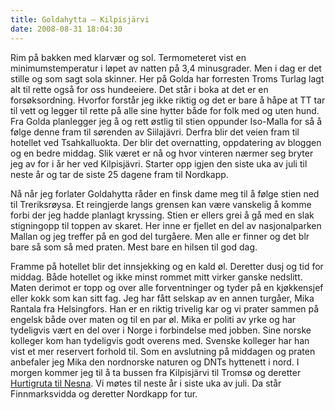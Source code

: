 ```yaml
---
title: Goldahytta – Kilpisjärvi
date: 2008-08-31 18:04:30
---
```


<meta http-equiv="CONTENT-TYPE" content="text/html; charset=utf-8" /> 	<title></title> 	<meta name="GENERATOR" content="OpenOffice.org 2.4  (Unix)" />

<style type="text/css"> 	<!-- 		@page { size: 21cm 29.7cm; margin: 2cm } 		P { margin-bottom: 0.21cm } 	--> 	</style>
<p style="margin-bottom: 0cm">Rim på bakken med klarvær og sol. Termometeret vist en minimumstemperatur i løpet av natten på 3,4 minusgrader. Men i dag er det stille og som sagt sola skinner. Her på Golda har forresten Troms Turlag lagt alt til rette også for oss hundeeiere. Det står i boka at det er en forsøksordning. Hvorfor forstår jeg ikke riktig og det er bare å håpe at TT tar til vett og legger til rette på alle sine hytter både for folk med og uten hund. Fra Golda planlegger jeg å og rett østlig til stien oppunder Iso-Malla for så å følge denne fram til sørenden av Siilajävri. Derfra blir det veien fram til hotellet ved Tsahkalluokta. Der blir det overnatting, oppdatering av bloggen og en bedre middag. Slik været er nå og hvor vinteren nærmer seg bryter jeg av for i år her ved Kilpisjävri. Starter opp igjen den siste uka av juli til neste år og tar de siste 25 dagene fram til Nordkapp.</p>


<p style="margin-bottom: 0cm">Nå når jeg forlater Goldahytta råder en finsk dame meg til å følge stien ned til Treriksrøysa. Et reingjerde langs grensen kan være vanskelig å komme forbi der jeg hadde planlagt kryssing. Stien er ellers grei å gå med en slak stigningopp til toppen av skaret. Her inne er fjellet en del av nasjonalparken Mallan og jeg treffer på en god del turgåere. Men alle er finner og det blr bare så som så med praten. Mest bare en hilsen til god dag.</p>


<p style="margin-bottom: 0cm">Framme på hotellet blir det innsjekking og en kald øl. Deretter dusj og tid for middag. Både hotellet og ikke minst rommet mitt virker ganske nedslitt. Maten derimot er topp og over alle forventninger og tyder på en kjøkkensjef eller kokk som kan sitt fag. Jeg har fått selskap av en annen turgåer, Mika Rantala fra Helsingfors. Han er en riktig trivelig kar og vi prater sammen på engelsk både over maten og til en par øl. Mika er politi av yrke og har tydeligvis vært en del over i Norge i forbindelse med jobben. Sine norske kolleger kom han tydeligvis godt overens med. Svenske kolleger har han vist et mer reservert forhold til. Som en avslutning på middagen og praten anbefaler jeg Mika den nordnorske naturen og DNTs hyttenett i nord. I morgen kommer jeg til å ta bussen fra Kilpisjärvi til Tromsø og deretter <a href="http://www.hurtigruten.com/no/default.aspx?side_id=376">Hurtigruta til Nesna</a>. Vi møtes til neste år i siste uka av juli. Da står Finnmarksvidda og deretter Nordkapp for tur.</p>

